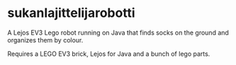 # sukanlajittelijarobotti
A Lejos EV3 Lego robot running on Java that finds socks on the ground and organizes them by colour. 

Requires a LEGO EV3 brick, Lejos for Java and a bunch of lego parts.
